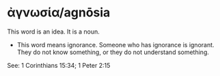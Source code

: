 # ἀγνωσία/agnōsia
This word is an idea. It is a noun.

* This word means ignorance. Someone who has ignorance is ignorant. They do not know something, or they do not understand something. 

See: 1 Corinthians 15:34; 1 Peter 2:15
